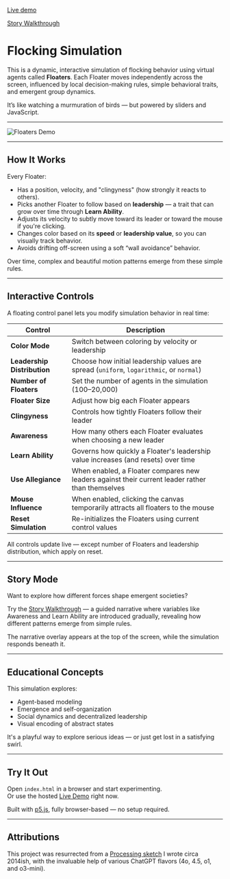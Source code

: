 [Live demo](https://mayankles.github.io/flocking-js/)

[Story Walkthrough](https://mayankles.github.io/flocking-js/story.html)

# Flocking Simulation

This is a dynamic, interactive simulation of flocking behavior using virtual agents called **Floaters**. Each Floater moves independently across the screen, influenced by local decision-making rules, simple behavioral traits, and emergent group dynamics.

It’s like watching a murmuration of birds — but powered by sliders and JavaScript.

---

![Floaters Demo](./media/floaters.2.gif)

---

## How It Works

Every Floater:
- Has a position, velocity, and "clingyness" (how strongly it reacts to others).
- Picks another Floater to follow based on **leadership** — a trait that can grow over time through **Learn Ability**.
- Adjusts its velocity to subtly move toward its leader or toward the mouse if you're clicking.
- Changes color based on its **speed** or **leadership value**, so you can visually track behavior.
- Avoids drifting off-screen using a soft “wall avoidance” behavior.

Over time, complex and beautiful motion patterns emerge from these simple rules.

---

## Interactive Controls

A floating control panel lets you modify simulation behavior in real time:

| Control                 | Description |
|------------------------|-------------|
| **Color Mode**         | Switch between coloring by velocity or leadership |
| **Leadership Distribution** | Choose how initial leadership values are spread (`uniform`, `logarithmic`, or `normal`) |
| **Number of Floaters** | Set the number of agents in the simulation (100–20,000) |
| **Floater Size**       | Adjust how big each Floater appears |
| **Clingyness**         | Controls how tightly Floaters follow their leader |
| **Awareness**          | How many others each Floater evaluates when choosing a new leader |
| **Learn Ability**      | Governs how quickly a Floater's leadership value increases (and resets) over time |
| **Use Allegiance**     | When enabled, a Floater compares new leaders against their current leader rather than themselves |
| **Mouse Influence**    | When enabled, clicking the canvas temporarily attracts all floaters to the mouse |
| **Reset Simulation**   | Re-initializes the Floaters using current control values

All controls update live — except number of Floaters and leadership distribution, which apply on reset.

---

## Story Mode

Want to explore how different forces shape emergent societies?

Try the [Story Walkthrough](https://mayankles.github.io/flocking-js/story.html) — a guided narrative where variables like Awareness and Learn Ability are introduced gradually, revealing how different patterns emerge from simple rules.

The narrative overlay appears at the top of the screen, while the simulation responds beneath it.

---

## Educational Concepts

This simulation explores:
- Agent-based modeling
- Emergence and self-organization
- Social dynamics and decentralized leadership
- Visual encoding of abstract states

It's a playful way to explore serious ideas — or just get lost in a satisfying swirl.

---

## Try It Out

Open `index.html` in a browser and start experimenting.  
Or use the hosted [Live Demo](https://mayankles.github.io/flocking-js/) right now.

Built with [p5.js](https://p5js.org/), fully browser-based — no setup required.

---

## Attributions

This project was resurrected from a [Processing sketch](https://openprocessing.org/sketch/462747) I wrote circa 2014ish, with the invaluable help of various ChatGPT flavors (4o, 4.5, o1, and o3-mini).
